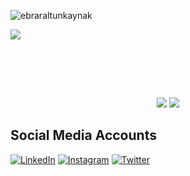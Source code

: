 <p align="left"> <img src="https://komarev.com/ghpvc/?username=ebraraltunkaynak" alt="ebraraltunkaynak" /> </p>
<img src="https://readme-typing-svg.herokuapp.com?duration=3000&lines=Hi+there+%3A);I'm+Ebrar.;I'm+a+React+Developer;I+love+programming+React+Nodejs+JavaScript+projects.">
  </a>

  
  <br> <br>
  


<br>

<p align = "center">
  <img src = "https://github-readme-stats.vercel.app/api?username=ebraraltunkaynak&show_icons=true&theme=dracula&line_height=27">
  <img src = "https://github-readme-stats.vercel.app/api/top-langs/?username=ebraraltunkaynak&&theme=dracula">
</p>


## Social Media Accounts

[![LinkedIn](https://img.shields.io/badge/Lınkedın-black?style=for-the-badge&logo=linkedin&logoColor=white)](https://tr.linkedin.com/in/ebrarmeadev)
[![Instagram](https://img.shields.io/badge/INSTAGRAM-black?style=for-the-badge&logo=instagram&logoColor=white)](https://www.instagram.com/ebrardev/)
[![Twitter](https://img.shields.io/badge/Twitter-black?style=for-the-badge&logo=twitter&logoColor=white)](https://twitter.com/ebrardev)
